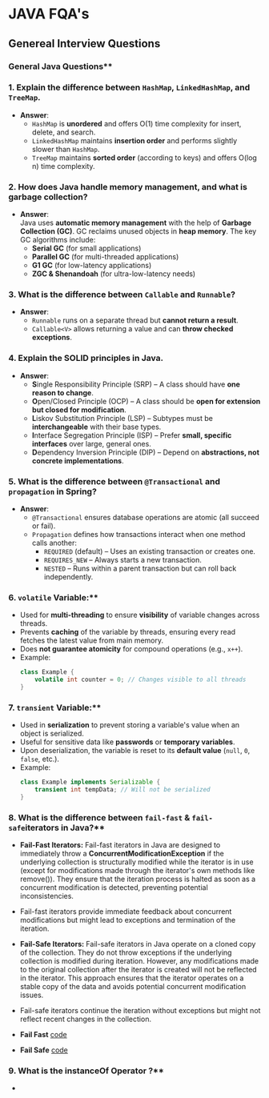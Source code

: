 # JAVA FQA's
## Genereal Interview Questions

### General Java Questions**
### 1. **Explain the difference between `HashMap`, `LinkedHashMap`, and `TreeMap`.**
   - **Answer**:  
     - `HashMap` is **unordered** and offers O(1) time complexity for insert, delete, and search.
     - `LinkedHashMap` maintains **insertion order** and performs slightly slower than `HashMap`.
     - `TreeMap` maintains **sorted order** (according to keys) and offers O(log n) time complexity.

### 2. **How does Java handle memory management, and what is garbage collection?**
   - **Answer**:  
     Java uses **automatic memory management** with the help of **Garbage Collection (GC)**. GC reclaims unused objects in **heap memory**. The key GC algorithms include:
     - **Serial GC** (for small applications)
     - **Parallel GC** (for multi-threaded applications)
     - **G1 GC** (for low-latency applications)
     - **ZGC & Shenandoah** (for ultra-low-latency needs)

### 3. **What is the difference between `Callable` and `Runnable`?**
   - **Answer**:  
     - `Runnable` runs on a separate thread but **cannot return a result**.
     - `Callable<V>` allows returning a value and can **throw checked exceptions**.

### 4. **Explain the SOLID principles in Java.**
   - **Answer**:
     - **S**ingle Responsibility Principle (SRP) – A class should have **one reason to change**.
     - **O**pen/Closed Principle (OCP) – A class should be **open for extension but closed for modification**.
     - **L**iskov Substitution Principle (LSP) – Subtypes must be **interchangeable** with their base types.
     - **I**nterface Segregation Principle (ISP) – Prefer **small, specific interfaces** over large, general ones.
     - **D**ependency Inversion Principle (DIP) – Depend on **abstractions, not concrete implementations**.
    
        
### 5. **What is the difference between `@Transactional` and `propagation` in Spring?**
   - **Answer**:  
     - `@Transactional` ensures database operations are atomic (all succeed or fail).
     - `Propagation` defines how transactions interact when one method calls another:
       - `REQUIRED` (default) – Uses an existing transaction or creates one.
       - `REQUIRES_NEW` – Always starts a new transaction.
       - `NESTED` – Runs within a parent transaction but can roll back independently.

### 6. `volatile` Variable:**  
- Used for **multi-threading** to ensure **visibility** of variable changes across threads.  
- Prevents **caching** of the variable by threads, ensuring every read fetches the latest value from main memory.  
- Does **not guarantee atomicity** for compound operations (e.g., `x++`).  
- Example:  
  ```java
  class Example {
      volatile int counter = 0; // Changes visible to all threads
  }
  ```  

### 7. `transient` Variable:**  
- Used in **serialization** to prevent storing a variable's value when an object is serialized.  
- Useful for sensitive data like **passwords** or **temporary variables**.  
- Upon deserialization, the variable is reset to its **default value** (`null`, `0`, `false`, etc.).  
- Example:  
  ```java
  class Example implements Serializable {
      transient int tempData; // Will not be serialized
  }
  ```  

### 8. What is the difference between `fail-fast` &  `fail-safe`iterators in Java?**  
- **Fail-Fast Iterators:** Fail-fast iterators in Java are designed to immediately throw a **ConcurrentModificationException** if the underlying collection is structurally modified while the iterator is in use (except for modifications made through the iterator's own methods like remove()). They ensure that the iteration process is halted as soon as a concurrent modification is detected, preventing potential inconsistencies.
- Fail-fast iterators provide immediate feedback about concurrent modifications but might lead to exceptions and termination of the iteration.

- **Fail-Safe Iterators:** Fail-safe iterators in Java operate on a cloned copy of the collection. They do not throw exceptions if the underlying collection is modified during iteration. However, any modifications made to the original collection after the iterator is created will not be reflected in the iterator. This approach ensures that the iterator operates on a stable copy of the data and avoids potential concurrent modification issues.
- Fail-safe iterators continue the iteration without exceptions but might not reflect recent changes in the collection.

- **Fail Fast** [code](https://github.com/MJubairahamed/JavaLearningCodeRepo/blob/main/Code/CollectionExamples/CheckFailFast.java)
- **Fail Safe** [code](https://github.com/MJubairahamed/JavaLearningCodeRepo/blob/main/Code/CollectionExamples/CheckFailSafe.java)

### 9. What is the instanceOf Operator ?**  
- 

